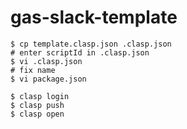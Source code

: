 # gas-slack-template

```
$ cp template.clasp.json .clasp.json
# enter scriptId in .clasp.json
$ vi .clasp.json
# fix name
$ vi package.json

$ clasp login
$ clasp push
$ clasp open
```

